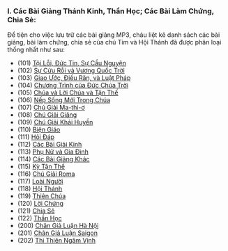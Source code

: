 ### I. Các Bài Giảng Thánh Kinh, Thần Học; Các Bài Làm Chứng, Chia Sẻ:

Để tiện cho việc lưu trữ các bài giảng MP3, cháu liệt kê danh sách các 
bài giảng, bài làm chứng, chia sẻ của chú Tim và Hội Thánh đã được phân
loại thống nhất như sau:

* (101) [Tội Lỗi, Đức Tin, Sự Cầu Nguyện](https://soundcloud.com/huynh-christian-timothy/sets/101_toiloiductinsucaunguyen)
* (102) [Sự Cứu Rỗi và Vương Quốc Trời](https://soundcloud.com/huynh-christian-timothy/sets/102_sucuuroivuongquoctroi)
* (103) [Giao Ước, Điều Răn, và Luật Pháp](https://soundcloud.com/huynh-christian-timothy/sets/103_giaouocdieuranluatphap)
* (104) [Chương Trình của Đức Chúa Trời](https://soundcloud.com/huynh-christian-timothy/sets/104_chuongtrinhcuaducchuatroi)
* (105) [Chúa và Lời Chúa và Tận Thế](https://soundcloud.com/huynh-christian-timothy/sets/105_loichuatanthe)
* (106) [Nếp Sống Mới Trong Chúa](https://soundcloud.com/huynh-christian-timothy/sets/106_nepsongmoitrongchua)
* (107) [Chú Giải Ma-thi-ơ](https://soundcloud.com/huynh-christian-timothy/sets/107_chugiaimathio)
* (108) [Chú Giải Giăng](https://soundcloud.com/huynh-christian-timothy/sets/108_chugiaigiang)
* (109) [Chú Giải Khải Huyền](https://soundcloud.com/huynh-christian-timothy/sets/109_chugiaikhaihuyen)
* (110) [Biện Giáo](https://soundcloud.com/huynh-christian-timothy/sets/110_biengiao)
* (111) [Hỏi Đáp](https://soundcloud.com/huynh-christian-timothy/sets/111_hoivadap)
* (112) [Các Bài Giải Kinh](https://soundcloud.com/huynh-christian-timothy/sets/112_giaikinh)
* (113) [Phụ Nữ và Gia Đình](https://soundcloud.com/huynh-christian-timothy/sets/113_phunugiadinh)
* (114) [Các Bài Giảng Khác](https://soundcloud.com/huynh-christian-timothy/sets/114_cacbaigiangkhac)
* (115) [Kỳ Tận Thế](https://soundcloud.com/huynh-christian-timothy/sets/115_kytanthe)
* (116) [Chú Giải Roma](https://soundcloud.com/huynh-christian-timothy/sets/116_chugiairoma)
* (117) [Loài Người](https://soundcloud.com/huynh-christian-timothy/sets/117_loainguoi)
* (118) [Hội Thánh](https://soundcloud.com/huynh-christian-timothy/sets/118_hoithanh)
* (119) [Thiên Chúa](https://soundcloud.com/huynh-christian-timothy/sets/119_thienchua)
* (120) [Lời Chứng](https://soundcloud.com/huynh-christian-timothy/sets/120_loichung)
* (121) [Chia Sẻ](https://soundcloud.com/huynh-christian-timothy/sets/121_chiase)
* (122) [Thần Học](https://soundcloud.com/huynh-christian-timothy/sets/122_thanhoc)
* (200) [Chân Giả Luận Hà Nội](https://soundcloud.com/huynh-christian-timothy/sets/200_changialuanhanoi)
* (201) [Chân Giả Luận Saigon](https://soundcloud.com/huynh-christian-timothy/sets/201_changialuansaigon)
* (202) [Thi Thiên Ngâm Vịnh](https://soundcloud.com/huynh-christian-timothy/sets/202_thithienngamvinh)

